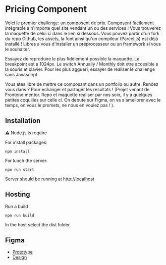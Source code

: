 # Pricing Component

Voici le premier challenge: un composent de prix. Composent facilement intégrable a n'importe quel site vendant un ou des services ! 
Vous trouverez la maquette de celui ci dans le lien si dessous. Vous pouvez partir d'un fork du repo Github, les assets, la font ainsi qu'un compileur (Parcel.js) est déjà installé ! 
Libres a vous d'installer un préprocesseur ou un framework si vous le souhaiter. 

Essayez de reproduire le plus fidèlement possible la maquette. Le breakpoint est a 1024px. 
Le switch Annually / Monthly doit etre accesible a la souris et clavier. 
Pour les plus aggueri, essayer de realiser le challenge sans Javascript. 

Vous etes libre de mettre ce composant dans un portfolio ou autre. 
Rendez vous dans ? Pour echanger et partager les resultats ! 
(Projet venant de Frontend mentor. Repo et maquette realiser par nos soin, il y a quelques petites coquilles sur celle ci. On debute sur Figma, on va s'ameliorer avec le temps, on vous le promets, ne nous en voulez pas ! ).

## Installation 
⚠️ Node.js is require 

For install packages:
```
npm install 
```

For lunch the server:
```
npm run start
```
Server should be running at http://localhost


## Hosting
Run a build
```
npm run build
```
In the host select the dist folder


## Figma
- [Prototype](https://www.figma.com/proto/IaAGuWoX2w26vKjfdCcgdq/Component?page-id=0%3A1&node-id=14%3A225&scaling=min-zoom&starting-point-node-id=14%3A225&show-proto-sidebar=1)
- [Design](https://www.figma.com/file/IaAGuWoX2w26vKjfdCcgdq/Component?node-id=0%3A1)


